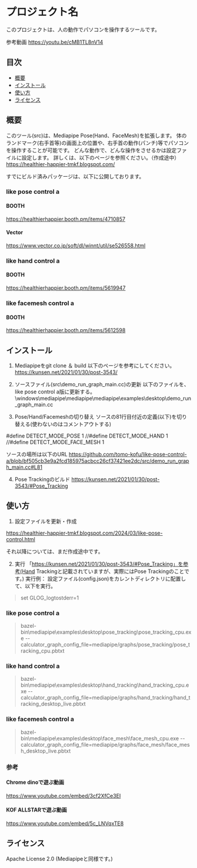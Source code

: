 # プロジェクト名

このプロジェクトは、人の動作でパソコンを操作するツールです。

参考動画
https://youtu.be/cMB1TL8nV14


## 目次
- [概要](#概要)
- [インストール](#インストール)
- [使い方](#使い方)
- [ライセンス](#ライセンス)


## 概要
このツール(src)は、Mediapipe Pose(Hand、FaceMesh)を拡張します。
体のランドマーク(右手首等)の画面上の位置や、右手首の動作(パンチ)等でパソコンを操作することが可能です。
どんな動作で、どんな操作をさせるかは設定ファイルに設定します。
詳しくは、以下のページを参照ください。（作成途中）
  https://healthier-happier-tmkf.blogspot.com/

すでにビルド済みパッケージは、以下に公開しております。
### like pose control a
#### BOOTH
https://healthierhappier.booth.pm/items/4710857
#### Vector
https://www.vector.co.jp/soft/dl/winnt/util/se526558.html

### like hand control a
#### BOOTH
https://healthierhappier.booth.pm/items/5619947

### like facemesh control a
#### BOOTH
https://healthierhappier.booth.pm/items/5612598

## インストール

1. Mediapipeをgit clone ＆ build
以下のページを参考にしてください。
https://kunsen.net/2021/01/30/post-3543/


2. ソースファイル(src\demo_run_graph_main.cc)の更新
以下のファイルを、like pose control a版に更新する。
  <mediapipe-python-sample-main>\windows\mediapipe\mediapipe\mediapipe\examples\desktop\demo_run_graph_main.cc

3. Pose/Hand/Facemeshの切り替え
ソースの81行目付近の定義(以下)を切り替える(使わないのはコメントアウトする)

#define DETECT_MODE_POSE        1
//#define DETECT_MODE_HAND        1
//#define DETECT_MODE_FACE_MESH   1

ソースの場所は以下のURL
https://github.com/tomo-kofu/like-pose-control-a/blob/bf505cb3e9a2fcd185975acbcc26cf37421ee2dc/src/demo_run_graph_main.cc#L81

4. Pose Trackingのビルド
https://kunsen.net/2021/01/30/post-3543/#Pose_Tracking


## 使い方

1. 設定ファイルを更新・作成

https://healthier-happier-tmkf.blogspot.com/2024/03/like-pose-control.html

それ以降については、まだ作成途中です。

2. 実行
「https://kunsen.net/2021/01/30/post-3543/#Pose_Tracking」を参考(Hand Trackingと記載されていますが、実際にはPose Trackingのことです。)
実行例：
設定ファイル(config.json)をカレントディレクトリに配置して、以下を実行。
> set GLOG_logtostderr=1 

### like pose control a
> bazel-bin\mediapipe\examples\desktop\pose_tracking\pose_tracking_cpu.exe   --calculator_graph_config_file=mediapipe/graphs/pose_tracking/pose_tracking_cpu.pbtxt

### like hand control a
> bazel-bin\mediapipe\examples\desktop\hand_tracking\hand_tracking_cpu.exe --calculator_graph_config_file=mediapipe/graphs/hand_tracking/hand_tracking_desktop_live.pbtxt

### like facemesh control a
> bazel-bin\mediapipe\examples\desktop\face_mesh\face_mesh_cpu.exe --calculator_graph_config_file=mediapipe/graphs/face_mesh/face_mesh_desktop_live.pbtxt

### 参考

#### Chrome dinoで遊ぶ動画
https://www.youtube.com/embed/3cf2XfCe3EI

#### KOF ALLSTARで遊ぶ動画
https://www.youtube.com/embed/5c_LNVqxTE8


## ライセンス

Apache License 2.0
(Mediapipeと同様です。)


